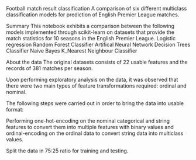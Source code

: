 Football match result classification
A comparison of six different multiclass classification models for prediction of English Premier League matches.

Summary
This notebook exhibits a comparison between the following models implemented through scikit-learn on datasets that provide the match statistics for 10 seasons in the English Premier League.
  Logistic regression
  Random Forest Classifier
  Artifical Neural Network
  Decision Trees Classifier
  Naive Bayes
  K_Nearest Neighbour Classifier
  
About the data
The original datasets consists of 22 usable features and the records of 381 matches per season.

Upon performing exploratory analysis on the data, it was observed that there were two main types of feature transformations required: ordinal and nominal.

The following steps were carried out in order to bring the data into usable format:

Performing one-hot-encoding on the nominal categorical and string features to convert them into multiple features with binary values and ordinal-encoding on the ordinal data to convert string data into multiclass values.

Split the data in 75:25 ratio for training and testing.
